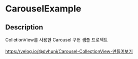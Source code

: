 # CarouselExample

## Description
ColletionView를 사용한 Carousel 구현 샘플 프로젝트<br/><br/>
https://velog.io/@dvhuni/Carousel-CollectionView-만들어보기
